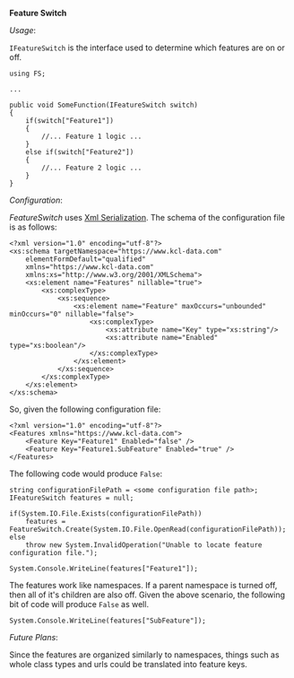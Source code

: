 **Feature Switch**

_Usage_:

`IFeatureSwitch` is the interface used to determine which features are on or off.

	using FS;

	...

	public void SomeFunction(IFeatureSwitch switch)
	{
		if(switch["Feature1"])
		{
			//... Feature 1 logic ...
		}
		else if(switch["Feature2"])
		{
			//... Feature 2 logic ...
		}
	}

_Configuration_:

*FeatureSwitch* uses [Xml Serialization](http://msdn.microsoft.com/en-us/library/182eeyhh.aspx).  The schema of the configuration file is as follows:

	<?xml version="1.0" encoding="utf-8"?>
	<xs:schema targetNamespace="https://www.kcl-data.com"
	    elementFormDefault="qualified"
	    xmlns="https://www.kcl-data.com"
	    xmlns:xs="http://www.w3.org/2001/XMLSchema">
	    <xs:element name="Features" nillable="true">
	        <xs:complexType>
	            <xs:sequence>
	                <xs:element name="Feature" maxOccurs="unbounded" minOccurs="0" nillable="false">
	                    <xs:complexType>
	                        <xs:attribute name="Key" type="xs:string"/>
	                        <xs:attribute name="Enabled" type="xs:boolean"/>
	                    </xs:complexType>
	                </xs:element>
	            </xs:sequence>
	        </xs:complexType>
	    </xs:element>
	</xs:schema>

So, given the following configuration file:

	<?xml version="1.0" encoding="utf-8"?>
	<Features xmlns="https://www.kcl-data.com">
		<Feature Key="Feature1" Enabled="false" />
		<Feature Key="Feature1.SubFeature" Enabled="true" />
	</Features>

The following code would produce `False`:

	string configurationFilePath = <some configuration file path>;
	IFeatureSwitch features = null;
	
	if(System.IO.File.Exists(configurationFilePath))
		features = FeatureSwitch.Create(System.IO.File.OpenRead(configurationFilePath));
	else
		throw new System.InvalidOperation("Unable to locate feature configuration file.");

	System.Console.WriteLine(features["Feature1"]);

The features work like namespaces.  If a parent namespace is turned off, then all of it's children are also off.  Given the above scenario, the following bit of code will produce `False` as well.

	System.Console.WriteLine(features["SubFeature"]);

_Future Plans_:

Since the features are organized similarly to namespaces, things such as whole class types and urls could be translated into feature keys.